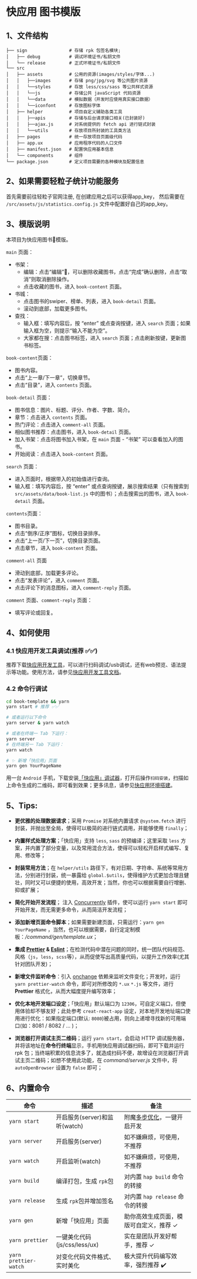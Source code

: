 # 快应用 图书模版

## 1、文件结构

```
├── sign                # 存储 rpk 包签名模块;
│   ├── debug           # 调试环境证书/私钥文件
│   └── release         # 正式环境证书/私钥文件
└── src
│   ├── assets          # 公用的资源(images/styles/字体...)
│   │   ├──images       # 存储 png/jpg/svg 等公共图片资源
│   │   └──styles       # 存放 less/css/sass 等公共样式资源
│   │   └──js           # 存储公共 javaScript 代码资源
│   │   └──data         # 模拟数据（开发时应使用真实接口数据）
│   │   └──iconfont     # 存放图标字体
│   ├── helper          # 项目自定义辅助各类工具
│   │   ├──apis         # 存储与后台请求接口相关(已封装好)
│   │   ├──ajax.js      # 对系统提供的 fetch api 进行链式封装
│   │   └──utils        # 存放项目所封装的工具类方法
│   ├── pages           # 统一存放项目页面级代码
│   ├── app.ux          # 应用程序代码的人口文件
│   ├── manifest.json   # 配置快应用基本信息
│   └── components      # 组件
└── package.json        # 定义项目需要的各种模块及配置信息
```

## 2、如果需要轻粒子统计功能服务

首先需要前往轻粒子官网注册, 在创建应用之后可以获得app_key，
然后需要在 `/src/assets/js/statistics.config.js` 文件中配置好自己的app_key。

## 3、模版说明

本项目为快应用图书模版。

`main` 页面：
- 书架：
    - 编辑：点击“编辑”，可以删除收藏图书，点击“完成”确认删除，点击“取消”则取消删除操作。
    - 点击收藏的图书，进入 `book-content` 页面。
- 书城：
    - 点击图书的swiper、榜单、列表，进入 `book-detail` 页面。
    - 滚动到底部，加载更多图书。
- 查找：
    - 输入框：填写内容后，按 “enter” 或点查询按键，进入 `search` 页面；如果输入框为空，则提示“输入不能为空”。
    - 大家都在搜：点击图书标签，进入 `search` 页面；点击刷新按键，更新图书标签。

`book-content`页面：
- 图书内容。
- 点击“上一章/下一章”，切换章节。
- 点击“目录”，进入 `contents` 页面。

`book-detail` 页面：
- 图书信息：图片、标题、评分、作者、字数、简介。
- 章节：点击进入 `contents` 页面。
- 热门评论：点击进入 `comment-all` 页面。
- 相似图书推荐：点击图书，进入 `book-detail` 页面。
- 加入书架：点击将图书加入书架，在 `main` 页面 - “书架” 可以查看加入的图书。
- 开始阅读：点击进入 `book-content` 页面。

`search` 页面：
- 进入页面时，根据带入的初始值进行查询。
- 输入框：填写内容后，按 “enter” 或点查询按键，展示搜索结果（只有搜索到 `src/assets/data/book-list.js` 中的图书）；点击搜索出的图书，进入 `book-detail` 页面。


`contents`页面：
- 图书目录。
- 点击“倒序/正序”图标，切换目录排序。
- 点击“上一页/下一页”，切换目录页面。
- 点击章节，进入 `book-content` 页面。

`comment-all` 页面
- 滑动到底部，加载更多评论。
- 点击“发表评论”，进入 `comment` 页面。
- 点击评论下的消息图标，进入 `comment-reply` 页面。

`comment` 页面、`comment-reply` 页面：
- 填写评论或回复。


## 4、如何使用

### 4.1 快应用开发工具调试(推荐 ✅✅)
推荐下载[快应用开发工具](https://www.quickapp.cn/docCenter/IDEPublicity)，可以进行扫码调试/usb调试，还有web预览、语法提示等功能。使用方法，请参见[快应用开发工具文档](https://doc.quickapp.cn/tutorial/ide/overview.html)。

### 4.2 命令行调试
```bash
cd book-template && yarn
yarn start # 推荐 ✅✅

# 或者运行以下命令
yarn server & yarn watch

# 或者在终端一 Tab 下运行：
yarn server
# 在终端另一 Tab 下运行：
yarn watch

# ✨ 新增「快应用」页面
yarn gen YourPageName
```

用一台 `Android` 手机，下载安装[「快应用」调试器](https://www.quickapp.cn/docCenter/post/69)，打开后操作`扫码安装`，扫描如上命令生成的二维码，即可看到效果；更多讯息，请参见[快应用环境搭建](https://nice.lovejade.cn/zh/article/develop-quick-app-experience-notes.html#环境搭建)。


## 5、Tips:

-  **更优雅的处理数据请求**；采用 `Promise` 对系统内置请求 `@system.fetch` 进行封装，并抛出至全局，使得可以极简的进行链式调用，并能够使用  `finally`；

-  **内置样式处理方案**；「快应用」支持 `less`, `sass` 的预编译；这里采取 `less` 方案，并内置了部分变量，以及常用混合方法，使得可以轻松开启样式编写、复用、修改等；

-  **封装常用方法**；在 `helper/utils` 路径下，有对日期、字符串、系统等常用方法，分别进行封装，统一暴露给 `global.$utils`，使得维护方式更加合理且健壮，同时又可以便捷的使用，高效开发；当然，你也可以根据需要自行增删、抑或扩展；

- **简化开始开发流程**； 注入 [Concurrently](https://github.com/kimmobrunfeldt/concurrently) 插件，使可以运行 `yarn start` 即可开始开发，而无需更多命令，从而简洁开发流程；

-  **添加新增页面命令脚本**；如果需要新建页面，只需运行：`yarn gen YourPageName` ，当然，也可以根据需要，自行定定制模板：*/command/gen/template.ux*；

-  **集成 [Prettier](https://prettier.io/) & [Eslint](https://eslint.org/)**；在检测代码中潜在问题的同时，统一团队代码规范、风格（`js`，`less`，`scss`等），从而促使写出高质量代码，以提升工作效率(尤其针对团队开发)；

-  **新增文件监听命令**：引入 [onchange](https://github.com/Qard/onchange) 依赖来监听文件变化；开发时，运行 `yarn prettier-watch` 命令，即可对所修改的 `*.ux` `*.js` 等文件，进行 **Prettier** 格式化，从而大幅度提升编写效率；

-  **优化本地开发端口设定**；「快应用」默认端口为 `12306`，可自定义端口，但使用体验却不够友好；此处参考 `creat-react-app` 设定，对本地开发地址端口使用进行优化：如果指定端口(默认: `8080`)被占用，则向上递增寻找新的可用端口(如：8081 / 8082 / … )；

-  **浏览器打开调试主页二维码**；运行 `yarn start`，会启动 HTTP 调试服务器，并将该地址在**命令行终端**显示，手机用快应用调试器扫码，即可下载并运行 rpk 包；当终端积累的信息流多了，就造成扫码不便，故增设在浏览器打开调试主页二维码；如想不使用此功能，在 _command/server.js_ 文件中，将 `autoOpenBrowser` 设置为 `false` 即可；

## 6、内置命令

|  命令 | 描述  | 备注 |
|---|---|---|
| `yarn start`  | 开启服务(server)和监听(watch)  | 附魔[多步优化](https://nice.lovejade.cn/zh/article/quickapp-boilerplate-template.html#%E6%94%B9%E8%BF%9B%E4%BC%98%E5%8A%BF)，一键开启开发|
| `yarn server`  | 开启服务(server)  | 如不嫌麻烦，可使用，不推荐 |
| `yarn watch`  | 开启监听(watch)  | 如不嫌麻烦，可使用，不推荐 |
| `yarn build ` | 编译打包，生成 `rpk`包  | 对内置 `hap build` 命令的转接 |
| `yarn release ` | 生成 `rpk`包并增加签名  | 对内置 `hap release` 命令的转接  |
| `yarn gen `  | 新增「快应用」页面 | 助你高效生成页面，模版可自定义，推荐 ✓|
| `yarn prettier`  | 一键美化代码(js/css/less/ux)  | 实在是团队开发好帮手，推荐 ✓ |
| `yarn prettier-watch`  | 对变化代码文件格式、实时美化 | 极大提升代码编写效率，强烈推荐 ✔️|

